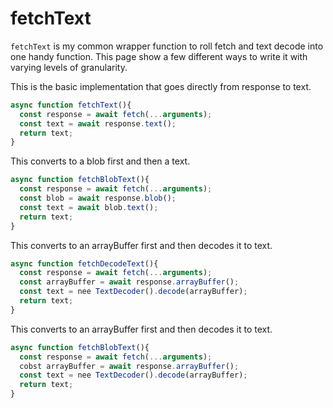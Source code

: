 # fetchText

`fetchText` is my common wrapper function to roll fetch and text decode into one handy function. This page show a few different ways to write it with varying levels of granularity.

This is the basic implementation that goes directly from response to text.
```js
async function fetchText(){
  const response = await fetch(...arguments);
  const text = await response.text();
  return text;
}
```

This converts to a blob first and then a text.
```js
async function fetchBlobText(){
  const response = await fetch(...arguments);
  const blob = await response.blob();
  const text = await blob.text();
  return text;
}
```

This converts to an arrayBuffer first and then decodes it to text.
```js
async function fetchDecodeText(){
  const response = await fetch(...arguments);
  const arrayBuffer = await response.arrayBuffer();
  const text = nee TextDecoder().decode(arrayBuffer);
  return text;
}
```

This converts to an arrayBuffer first and then decodes it to text.
```js
async function fetchBlobText(){
  const response = await fetch(...arguments);
  cobst arrayBuffer = await response.arrayBuffer();
  const text = nee TextDecoder().decode(arrayBuffer);
  return text;
}
```
